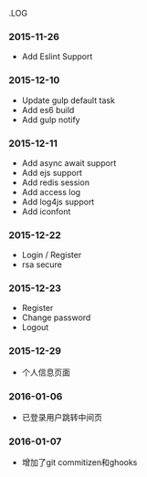 .LOG
### 2015-11-26
- Add Eslint Support
### 2015-12-10
- Update gulp default task
- Add es6 build
- Add gulp notify
### 2015-12-11
- Add async await support
- Add ejs support
- Add redis session
- Add access log
- Add log4js support
- Add iconfont
### 2015-12-22
- Login / Register
- rsa secure
### 2015-12-23
- Register
- Change password
- Logout
### 2015-12-29
- 个人信息页面
### 2016-01-06
- 已登录用户跳转中间页
### 2016-01-07
- 增加了git commitizen和ghooks
